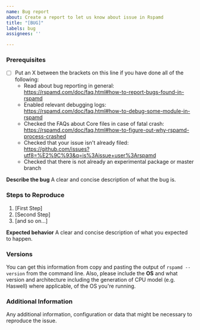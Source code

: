 ```yaml
---
name: Bug report
about: Create a report to let us know about issue in Rspamd
title: "[BUG]"
labels: bug
assignees: ''

---
```


<!--

Do you want to ask a question? Are you looking for support? Here are the places where you can get what you need: https://rspamd.com/support.html

-->

### Prerequisites

* [ ] Put an X between the brackets on this line if you have done all of the following:
    * Read about bug reporting in general: https://rspamd.com/doc/faq.html#how-to-report-bugs-found-in-rspamd
    * Enabled relevant debugging logs: https://rspamd.com/doc/faq.html#how-to-debug-some-module-in-rspamd 
    * Checked the FAQs about Core files in case of fatal crash: https://rspamd.com/doc/faq.html#how-to-figure-out-why-rspamd-process-crashed
    * Checked that your issue isn't already filed: https://github.com/issues?utf8=%E2%9C%93&q=is%3Aissue+user%3Arspamd
    * Checked that there is not already an experimental package or master branch

**Describe the bug**
A clear and concise description of what the bug is.

### Steps to Reproduce

1. [First Step]
2. [Second Step]
3. [and so on...]

**Expected behavior**
A clear and concise description of what you expected to happen.

### Versions

You can get this information from copy and pasting the output of `rspamd --version` from the command line. Also, please include the **OS** and what version and architecture including the generation of CPU model (e.g. Haswell) where applicable,  of the OS you're running.

### Additional Information

Any additional information, configuration or data that might be necessary to reproduce the issue.
